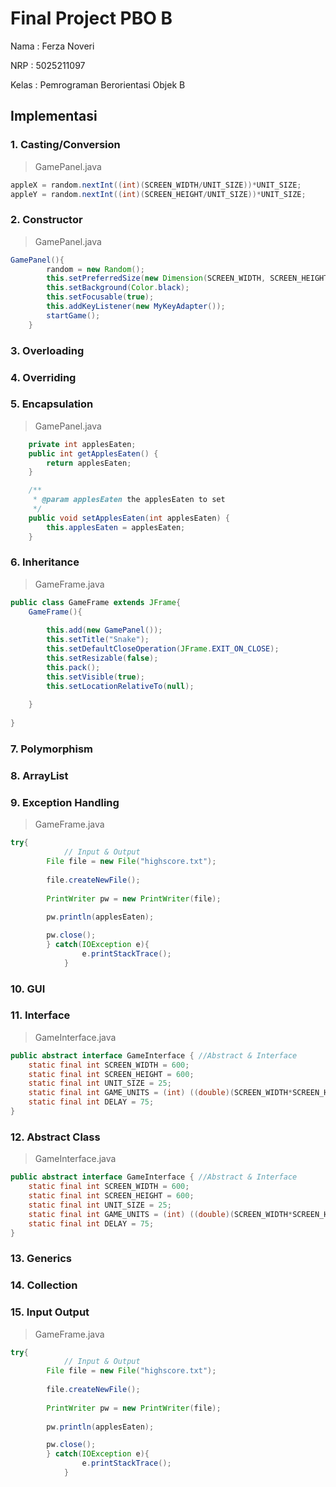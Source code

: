 # Final Project PBO B

Nama  : Ferza Noveri

NRP   : 5025211097

Kelas : Pemrograman Berorientasi Objek B

Implementasi
-----

### 1. Casting/Conversion

>GamePanel.java
```java
appleX = random.nextInt((int)(SCREEN_WIDTH/UNIT_SIZE))*UNIT_SIZE;
appleY = random.nextInt((int)(SCREEN_HEIGHT/UNIT_SIZE))*UNIT_SIZE;
```

### 2. Constructor

>GamePanel.java
```java
GamePanel(){
        random = new Random();
        this.setPreferredSize(new Dimension(SCREEN_WIDTH, SCREEN_HEIGHT));
        this.setBackground(Color.black);
        this.setFocusable(true);
        this.addKeyListener(new MyKeyAdapter());
        startGame();
    }
```

### 3. Overloading

### 4. Overriding

### 5. Encapsulation

>GamePanel.java
```java
    private int applesEaten;
    public int getApplesEaten() {
        return applesEaten;
    }

    /**
     * @param applesEaten the applesEaten to set
     */
    public void setApplesEaten(int applesEaten) {
        this.applesEaten = applesEaten;
    }
```

### 6. Inheritance

>GameFrame.java
```java
public class GameFrame extends JFrame{
    GameFrame(){
        
        this.add(new GamePanel());
        this.setTitle("Snake");
        this.setDefaultCloseOperation(JFrame.EXIT_ON_CLOSE);
        this.setResizable(false);
        this.pack();
        this.setVisible(true);
        this.setLocationRelativeTo(null);
        
    }
    
}
```

### 7. Polymorphism

### 8. ArrayList

### 9. Exception Handling

>GameFrame.java
```java
try{
            // Input & Output
        File file = new File("highscore.txt");
        
        file.createNewFile();
        
        PrintWriter pw = new PrintWriter(file);   
	                        
        pw.println(applesEaten);

        pw.close();
        } catch(IOException e){
                e.printStackTrace();
            }
```

### 10. GUI

### 11. Interface

>GameInterface.java
```java
public abstract interface GameInterface { //Abstract & Interface
    static final int SCREEN_WIDTH = 600;
    static final int SCREEN_HEIGHT = 600;
    static final int UNIT_SIZE = 25;
    static final int GAME_UNITS = (int) ((double)(SCREEN_WIDTH*SCREEN_HEIGHT)/UNIT_SIZE);//Casting / Convertion
    static final int DELAY = 75;
}
```

### 12. Abstract Class

>GameInterface.java
```java
public abstract interface GameInterface { //Abstract & Interface
    static final int SCREEN_WIDTH = 600;
    static final int SCREEN_HEIGHT = 600;
    static final int UNIT_SIZE = 25;
    static final int GAME_UNITS = (int) ((double)(SCREEN_WIDTH*SCREEN_HEIGHT)/UNIT_SIZE);//Casting / Convertion
    static final int DELAY = 75;
}
```

### 13. Generics
### 14. Collection
### 15. Input Output 

>GameFrame.java
```java
try{
            // Input & Output
        File file = new File("highscore.txt");
        
        file.createNewFile();
        
        PrintWriter pw = new PrintWriter(file);   
	                        
        pw.println(applesEaten);

        pw.close();
        } catch(IOException e){
                e.printStackTrace();
            }
```
